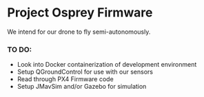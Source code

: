 # Project Osprey Firmware

We intend for our drone to fly semi-autonomously.

### TO DO:

- Look into Docker containerization of development environment
- Setup QGroundControl for use with our sensors
- Read through PX4 Firmware code
- Setup JMavSim and/or Gazebo for simulation
